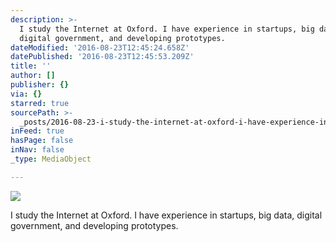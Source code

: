 ```yaml
---
description: >-
  I study the Internet at Oxford. I have experience in startups, big data,
  digital government, and developing prototypes.
dateModified: '2016-08-23T12:45:24.658Z'
datePublished: '2016-08-23T12:45:53.209Z'
title: ''
author: []
publisher: {}
via: {}
starred: true
sourcePath: >-
  _posts/2016-08-23-i-study-the-internet-at-oxford-i-have-experience-in-startup.md
inFeed: true
hasPage: false
inNav: false
_type: MediaObject

---
```

![](https://the-grid-user-content.s3-us-west-2.amazonaws.com/aacc775d-0e74-46f4-99e6-1ed59fc09508.jpg)

I study the Internet at Oxford. I have experience in startups, big data, digital government, and developing prototypes.